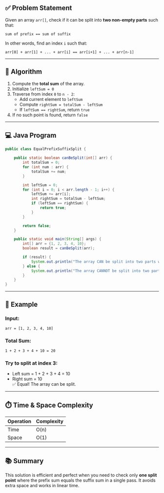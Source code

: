

## ✅ Problem Statement

Given an array `arr[]`, check if it can be split into **two non-empty parts** such that:

```
sum of prefix == sum of suffix
```

In other words, find an index `i` such that:

```
arr[0] + arr[1] + ... + arr[i] == arr[i+1] + ... + arr[n-1]
```

---

## 🧠 Algorithm

1. Compute the **total sum** of the array.
2. Initialize `leftSum = 0`
3. Traverse from index `0` to `n - 2`:
   - Add current element to `leftSum`
   - Compute `rightSum = totalSum - leftSum`
   - If `leftSum == rightSum`, return `true`
4. If no such point is found, return `false`

---

## 💻 Java Program

```java
public class EqualPrefixSuffixSplit {

    public static boolean canBeSplit(int[] arr) {
        int totalSum = 0;
        for (int num : arr) {
            totalSum += num;
        }

        int leftSum = 0;
        for (int i = 0; i < arr.length - 1; i++) {
            leftSum += arr[i];
            int rightSum = totalSum - leftSum;
            if (leftSum == rightSum) {
                return true;
            }
        }

        return false;
    }

    public static void main(String[] args) {
        int[] arr = {1, 2, 3, 4, 10};
        boolean result = canBeSplit(arr);

        if (result) {
            System.out.println("The array CAN be split into two parts with equal sum.");
        } else {
            System.out.println("The array CANNOT be split into two parts with equal sum.");
        }
    }
}
```

---

## 📌 Example

### Input:
```
arr = [1, 2, 3, 4, 10]
```

### Total Sum:
```
1 + 2 + 3 + 4 + 10 = 20
```

### Try to split at index 3:
- Left sum = 1 + 2 + 3 + 4 = 10  
- Right sum = 10  
✅ Equal! The array can be split.

---

## ⏱️ Time & Space Complexity

| Operation          | Complexity |
|--------------------|------------|
| Time               | O(n)       |
| Space              | O(1)       |

---

## 📚 Summary

This solution is efficient and perfect when you need to check only **one split point** where the prefix sum equals the suffix sum in a single pass. It avoids extra space and works in linear time.
```
